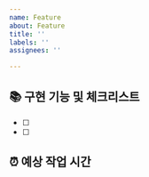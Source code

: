 ```yaml
---
name: Feature
about: Feature
title: ''
labels: ''
assignees: ''

---
```


##  📚 구현 기능 및 체크리스트

- [ ] 
- [ ] 

##  ⏰ 예상 작업 시간
>
